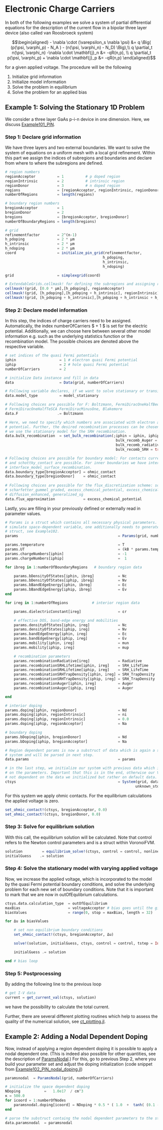 Electronic Charge Carriers
================================

In both of the following examples we solve a system of partial differential equations for the description of the current flow in a bipolar three layer device (also called van Roosbroeck system)

```math
\begin{aligned}
	- \nabla \cdot (\varepsilon_s \nabla \psi) &= q \Big( (p(\psi, \varphi_p) - N_A ) - (n(\psi, \varphi_n) - N_D) \Big),\\
	q \partial_t n(\psi, \varphi_n) -\nabla \cdot \mathbf{j}_n &= -qR(n,p), \\
	q \partial_t p(\psi, \varphi_p) + \nabla \cdot \mathbf{j}_p &= -qR(n,p)
\end{aligned}
```
for a given applied voltage.
The procedure will be the following
1. Initialize grid information
2. Initialize model information
3. Solve the problem in equilibrium
4. Solve the problem for an applied bias 

## Example 1: Solving the Stationary 1D Problem
We consider a three layer GaAs p-i-n device in one dimension. Here, we discuss [Example101_PIN](https://github.com/PatricioFarrell/ChargeTransport.jl/blob/master/examples/Example101_PIN.jl).


### Step 1: Declare grid information
We have three layers and two external boundaries. We want to solve the system of equations on a uniform mesh with a local grid refinement.
Within this part we assign the indices of subregions and boundaries and declare from where to where the subregions are defined.

```julia
# region numbers
regionAcceptor          = 1          # p doped region
regionIntrinsic         = 2          # intrinsic region
regionDonor             = 3          # n doped region
regions                 = [regionAcceptor, regionIntrinsic, regionDonor]
numberOfRegions         = length(regions)

# boundary region numbers
bregionAcceptor         = 1
bregionDonor            = 2
bregions                = [bregionAcceptor, bregionDonor]
numberOfBoundaryRegions = length(bregions)

# grid
refinementfactor        = 2^(n-1)
h_pdoping               = 2 * μm
h_intrinsic             = 2 * μm
h_ndoping               = 2 * μm
coord                   = initialize_pin_grid(refinementfactor,
                                             h_pdoping,
                                             h_intrinsic,
                                             h_ndoping)

grid                    = simplexgrid(coord)

# ExtendableGrids.cellmask! for defining the subregions and assigning region number
cellmask!(grid, [0.0 * μm],[h_pdoping], regionAcceptor)
cellmask!(grid, [h_pdoping],[h_pdoping + h_intrinsic], regionIntrinsic)
cellmask!(grid, [h_pdoping + h_intrinsic],[h_pdoping + h_intrinsic + h_ndoping], regionDonor)
```

### Step 2: Declare model information
In this step, the indices of charge carriers need to be assigned. Automatically, the index numberOfCarriers 
$ + 1 $
is set for the electric potential. Additionally, we can choose here between several other model information e.g. such as the underlying statistics function or the recombination model. The possible choices are denoted above the respective variable.

```julia
# set indices of the quasi Fermi potentials
iphin                    = 1 # electron quasi Fermi potential
iphip                    = 2 # hole quasi Fermi potential
numberOfCarriers         = 2

# initialize Data instance and fill in data
data                     = Data(grid, numberOfCarriers)

# Following variable declares, if we want to solve stationary or transient problem
data.model_type          = model_stationary

# Following choices are possible for F: Boltzmann, FermiDiracOneHalfBednarczyk,
# FermiDiracOneHalfTeSCA FermiDiracMinusOne, Blakemore
data.F                  .= Boltzmann

# Here, we need to specify which numbers are associated with electron and hole quasi Fermi
# potential. Further, the desired recombination processes can be chosen here. By default
# we use the stationary model for the SRH recombination.
data.bulk_recombination  = set_bulk_recombination(;iphin = iphin, iphip = iphip, 
                                                   bulk_recomb_Auger = true,
                                                   bulk_recomb_radiative = true,
                                                   bulk_recomb_SRH = true)

# Following choices are possible for boundary model: For contacts currently only ohmic_contact
# and schottky_contact are possible. For inner boundaries we have interface_model_none,
# interface_model_surface_recombination.
data.boundary_type[bregionAcceptor] = ohmic_contact                       
data.boundary_type[bregionDonor]    = ohmic_contact   
    
# Following choices are possible for the flux_discretization scheme: scharfetter_gummel,
# scharfetter_gummel_graded, excess_chemical_potential, excess_chemical_potential_graded,
# diffusion_enhanced, generalized_sg
data.flux_approximation             = excess_chemical_potential
```

Lastly, you are filling in your previously defined or externally read in parameter values.

```julia
# Params is a struct which contains all necessary physical parameters. If one wants to
# simulate space-dependent variable, one additionally needs to generate a ParamsNodal
# struct, see Example102.
params                                              = Params(grid, numberOfCarriers)

params.temperature                                  = T
params.UT                                           = (kB * params.temperature) / q
params.chargeNumbers[iphin]                         = -1
params.chargeNumbers[iphip]                         =  1

for ibreg in 1:numberOfBoundaryRegions   # boundary region data

    params.bDensityOfStates[iphin, ibreg]           = Nc
    params.bDensityOfStates[iphip, ibreg]           = Nv
    params.bBandEdgeEnergy[iphin, ibreg]            = Ec
    params.bBandEdgeEnergy[iphip, ibreg]            = Ev
end

for ireg in 1:numberOfRegions           # interior region data

    params.dielectricConstant[ireg]                 = εr

    # effective DOS, band-edge energy and mobilities
    params.densityOfStates[iphin, ireg]             = Nc
    params.densityOfStates[iphip, ireg]             = Nv
    params.bandEdgeEnergy[iphin, ireg]              = Ec
    params.bandEdgeEnergy[iphip, ireg]              = Ev
    params.mobility[iphin, ireg]                    = mun
    params.mobility[iphip, ireg]                    = mup

    # recombination parameters
    params.recombinationRadiative[ireg]             = Radiative
    params.recombinationSRHLifetime[iphin, ireg]    = SRH_LifeTime
    params.recombinationSRHLifetime[iphip, ireg]    = SRH_LifeTime
    params.recombinationSRHTrapDensity[iphin, ireg] = SRH_TrapDensity
    params.recombinationSRHTrapDensity[iphip, ireg] = SRH_TrapDensity
    params.recombinationAuger[iphin, ireg]          = Auger
    params.recombinationAuger[iphip, ireg]          = Auger

end

# interior doping
params.doping[iphin, regionDonor]                   = Nd   
params.doping[iphin, regionIntrinsic]               = ni    
params.doping[iphip, regionIntrinsic]               = 0.0     
params.doping[iphip, regionAcceptor]                = Na

# boundary doping
params.bDoping[iphin, bregionDonor]                 = Nd     
params.bDoping[iphip, bregionAcceptor]              = Na 

# Region dependent params is now a substruct of data which is again a substruct of the
# system and will be parsed in next step.
data.params                                         = params

# in the last step, we initialize our system with previous data which is likewise dependent
# on the parameters. Important that this is in the end, otherwise our VoronoiFVMSys is
# not dependent on the data we initialized but rather on default data.
ctsys                                               = System(grid, data, 
                                                            unknown_storage=unknown_storage)
```

For this system we apply ohmic contacts. For the equilibrium calculations the applied voltage is zero.

```julia
set_ohmic_contact!(ctsys, bregionAcceptor, 0.0)
set_ohmic_contact!(ctsys, bregionDonor, 0.0)
```

### Step 3: Solve for equilibrium solution
With this call, the equilibrium solution will be calculated. Note that control refers to the Newton control
parameters and is a struct within VoronoiFVM.
```julia
solution         = equilibrium_solve!(ctsys, control = control, nonlinear_steps = 20)
initialGuess    .= solution 
```

### Step 4: Solve the stationary model with varying applied voltage 
Now, we increase the applied voltage, which is incorporated to the model by the quasi Fermi potential boundary conditions, and
solve the underlying problem for each new set of boundary conditions. Note that it is important to mark that we are now in outOfEqulibrium calculations.
```julia
ctsys.data.calculation_type  = outOfEquilibrium
maxBias                      = voltageAcceptor # bias goes until the given contactVoltage at acceptor boundary
biasValues                   = range(0, stop = maxBias, length = 32)

for Δu in biasValues

    # set non equilibrium boundary conditions
    set_ohmic_contact!(ctsys, bregionAcceptor, Δu)

    solve!(solution, initialGuess, ctsys, control = control, tstep = Inf)

    initialGuess .= solution

end # bias loop
```

### Step 5: Postprocessing
By adding the following line to the previous loop
```julia
# get I-V data
current = get_current_val(ctsys, solution)
```
we have the possibility to calculate the total current.

Further, there are several different plotting routines which help to assess the quality of the numerical solution, see [ct_plotting.jl](https://github.com/PatricioFarrell/ChargeTransport.jl/blob/master/src/ct_plotting.jl).

## Example 2: Adding a Nodal Dependent Doping

Now, instead of applying a region dependent doping it is possible to apply a nodal dependent one. (This is indeed also possible for other quantities, see the description of [ParamsNodal](https://github.com/PatricioFarrell/ChargeTransport.jl/blob/ab0684293845859fb142ea69d786a88b597a8b67/src/ct_system.jl#L426).)
For this, go to previous Step 2, where you build your parameter set and adjust the doping initialization (code snippet from [Example102\_PIN\_nodal\_doping.jl](https://github.com/PatricioFarrell/ChargeTransport.jl/blob/master/examples/Example102_PIN_nodal_doping.jl))

```julia
paramsnodal  = ParamsNodal(grid, numberOfCarriers)

# initialize the space dependent doping
NDoping           =   1.0e17  / cm^3
κ = 500.0
for icoord = 1:numberOfNodes
    paramsnodal.doping[icoord] = NDoping * 0.5 * ( 1.0  +  tanh( (0.1 - coord[icoord]/μm) *κ )  - ( 1.0 + tanh( (coord[icoord]/μm - 0.2) * κ )) )
end

# parse the substruct containg the nodal dependent parameters to the struct data
data.paramsnodal  = paramsnodal
```